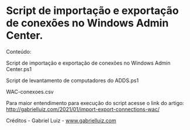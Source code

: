 # Script de importação e exportação de conexões no Windows Admin Center.

Conteúdo:

Script de importação e exportação de conexões no Windows Admin Center.ps1

Script de levantamento de computadores do ADDS.ps1

WAC-conexoes.csv

Para maior entendimento para execução do script acesse o link do artigo: http://gabrielluiz.com/2021/01/import-export-connections-wac/

Créditos - Gabriel Luiz - www.gabrielluiz.com
